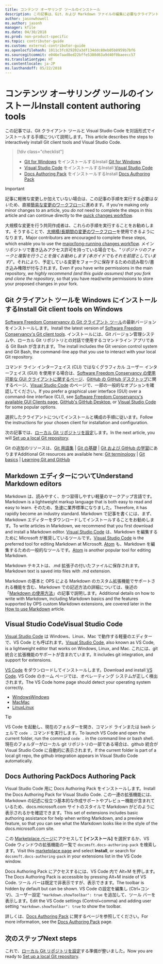 ```yaml
---
title: コンテンツ オーサリング ツールのインストール
description: この記事は、Git、および Markdown ファイルの編集に必要なクライアント ツールのダウンロードとインストールに役立ちます。
author: jasonwhowell
ms.author: jasonh
manager: kfile
ms.date: 04/30/2018
ms.prod: non-product-specific
ms.topic: contributor-guide
ms.custom: external-contributor-guide
ms.openlocfilehash: 1011c3fc829202a3df134ddc80eb05b8959b7bf6
ms.sourcegitcommit: e046e7aad8ed22bffe5380d63a9d40f0baeecc57
ms.translationtype: HT
ms.contentlocale: ja-JP
ms.lasthandoff: 05/22/2018
---
```

# <a name="install-content-authoring-tools"></a><span data-ttu-id="f3b73-103">コンテンツ オーサリング ツールのインストール</span><span class="sxs-lookup"><span data-stu-id="f3b73-103">Install content authoring tools</span></span>

<span data-ttu-id="f3b73-104">この記事では、Git クライアント ツールと Visual Studio Code を対話形式でインストールする手順について説明します。</span><span class="sxs-lookup"><span data-stu-id="f3b73-104">This article describes the steps to interactively install Git client tools and Visual Studio Code.</span></span>
> [!div class="checklist"]
> * <span data-ttu-id="f3b73-105">[Git for Windows](https://git-scm.com/download/win) をインストールする</span><span class="sxs-lookup"><span data-stu-id="f3b73-105">Install [Git for Windows](https://git-scm.com/download/win)</span></span>
> * <span data-ttu-id="f3b73-106">[Visual Studio Code](https://code.visualstudio.com/) をインストールする</span><span class="sxs-lookup"><span data-stu-id="f3b73-106">Install [Visual Studio Code](https://code.visualstudio.com/)</span></span>
> * <span data-ttu-id="f3b73-107">[Docs Authoring Pack](https://marketplace.visualstudio.com/items?itemName=docsmsft.docs-authoring-pack) をインストールする</span><span class="sxs-lookup"><span data-stu-id="f3b73-107">Install [Docs Authoring Pack](https://marketplace.visualstudio.com/items?itemName=docsmsft.docs-authoring-pack)</span></span>

>[!IMPORTANT]
> <span data-ttu-id="f3b73-108">記事に軽微な変更しか加えていない場合は、この記事の手順を実行する必要は*ない*ため、直接[簡易な変更のワークフロー](index.md#quick-edits-to-existing-documents)に進めます。</span><span class="sxs-lookup"><span data-stu-id="f3b73-108">If you're making only minor changes to an article, you *do not* need to complete the steps in this article and can continue directly to the [quick changes workflow](index.md#quick-edits-to-existing-documents).</span></span>
>
> <span data-ttu-id="f3b73-109">大規模な変更を行う共同作成者は、これらの手順を実行することをお勧めします。そうすることで、[大規模/長期間の変更のワークフロー](how-to-write-workflows-major.md)を使用できるようになります。</span><span class="sxs-lookup"><span data-stu-id="f3b73-109">Major contributors are encouraged to complete these steps, which enable you to use the [major/long-running changes workflow](how-to-write-workflows-major.md).</span></span> <span data-ttu-id="f3b73-110">メイン リポジトリで書き込みアクセス許可を持っている場合でも、"*リポジトリのフォークと複製を行うことを強くお勧めします (本ガイドでもそれを前提としています)*"。それにより、予定している変更をフォークに保存するための読み取り/書き込み権限が付与されます。</span><span class="sxs-lookup"><span data-stu-id="f3b73-110">Even if you have write permissions in the main repository, *we highly recommend (and this guide assumes) that you fork and clone the repository*, so that you have read/write permissions to store your proposed changes in your fork.</span></span>

## <a name="install-git-client-tools-on-windows"></a><span data-ttu-id="f3b73-111">Git クライアント ツールを Windows にインストールする</span><span class="sxs-lookup"><span data-stu-id="f3b73-111">Install Git client tools on Windows</span></span>

 <span data-ttu-id="f3b73-112">[Software Freedom Conservancy の Git クライアント ツール](https://git-scm.com/download/)の最新バージョンをインストールします。</span><span class="sxs-lookup"><span data-stu-id="f3b73-112">Install the latest version of [Software Freedom Conservancy's Git client tools](https://git-scm.com/download/).</span></span> <span data-ttu-id="f3b73-113">インストールには、Git バージョン管理システムや、ローカル Git リポジトリとの対話で使用するコマンドライン アプリである Git Bash が含まれます。</span><span class="sxs-lookup"><span data-stu-id="f3b73-113">The install includes the Git version control system and Git Bash, the command-line app that you use to interact with your local Git repository.</span></span>

<span data-ttu-id="f3b73-114">コマンド ライン インターフェイス (CLI) ではなくグラフィカル ユーザー インターフェイス (GUI) を使用する場合は、[Software Freedom Conservancy の使用可能な GUI クライアントに関するページ](https://git-scm.com/downloads/guis)、[GitHub の GitHub デスクトップ](https://desktop.github.com/)に関するページ、[Visual Studio Code](https://www.visualstudio.com/products/code-vs.aspx) のページで、一部の一般的なオプションを確認してください。</span><span class="sxs-lookup"><span data-stu-id="f3b73-114">If you prefer a graphical user interface (GUI) over a command-line interface (CLI), see [Software Freedom Conservancy's available GUI Clients page](https://git-scm.com/downloads/guis), [GitHub's GitHub Desktop](https://desktop.github.com/), or [Visual Studio Code](https://www.visualstudio.com/products/code-vs.aspx) for some popular options.</span></span>

<span data-ttu-id="f3b73-115">選択したクライアントについてインストールと構成の手順に従います。</span><span class="sxs-lookup"><span data-stu-id="f3b73-115">Follow the instructions for your chosen client for installation and configuration.</span></span>

<span data-ttu-id="f3b73-116">次の記事では、[ローカル Git リポジトリを設定](get-started-setup-local.md)します。</span><span class="sxs-lookup"><span data-stu-id="f3b73-116">In the next article, you will [Set up a local Git repository](get-started-setup-local.md).</span></span>

   <span data-ttu-id="f3b73-117">Git の追加のリソースは、[Git 用語集](https://help.github.com/articles/github-glossary) | [Git の基礎](https://git-scm.com/book/en/v2/Getting-Started-Git-Basics) | [Git および GitHub の学習](https://help.github.com/articles/good-resources-for-learning-git-and-github/)にあります</span><span class="sxs-lookup"><span data-stu-id="f3b73-117">Additional Git resources are available here: [Git terminology](https://help.github.com/articles/github-glossary) | [Git basics](https://git-scm.com/book/en/v2/Getting-Started-Git-Basics) | [Learning Git and GitHub](https://help.github.com/articles/good-resources-for-learning-git-and-github/)</span></span>

## <a name="understand-markdown-editors"></a><span data-ttu-id="f3b73-118">Markdown エディターについて</span><span class="sxs-lookup"><span data-stu-id="f3b73-118">Understand Markdown editors</span></span>

<span data-ttu-id="f3b73-119">Markdown は、読みやすく、かつ習得しやすい軽量のマークアップ言語です。</span><span class="sxs-lookup"><span data-stu-id="f3b73-119">Markdown is a lightweight markup language that is both easy to read and easy to learn.</span></span> <span data-ttu-id="f3b73-120">そのため、急速に業界標準になりました。</span><span class="sxs-lookup"><span data-stu-id="f3b73-120">Therefore, it has rapidly become an industry standard.</span></span> <span data-ttu-id="f3b73-121">Markdown で記事を書くには、まず、Markdown エディターをダウンロードしてインストールすることをお勧めします。</span><span class="sxs-lookup"><span data-stu-id="f3b73-121">To write articles in Markdown, we recommend that you first download and install a Markdown editor.</span></span>  <span data-ttu-id="f3b73-122">[Visual Studio Code](https://code.visualstudio.com/) は、Markdown を編集するために Microsoft が推奨しているツールです。</span><span class="sxs-lookup"><span data-stu-id="f3b73-122">[Visual Studio Code](https://code.visualstudio.com/) is the preferred tool for editing Markdown at Microsoft.</span></span> <span data-ttu-id="f3b73-123">[Atom](https://atom.io) も、Markdown を編集するための一般的なツールです。</span><span class="sxs-lookup"><span data-stu-id="f3b73-123">[Atom](https://atom.io) is another popular tool for editing Markdown.</span></span>

<span data-ttu-id="f3b73-124">Markdown テキストは、.md 拡張子の付いたファイルに保存されます。</span><span class="sxs-lookup"><span data-stu-id="f3b73-124">Markdown text is saved into files with .md extension.</span></span>

<span data-ttu-id="f3b73-125">Markdown の基本と OPS による Markdown のカスタム拡張機能でサポートされる機能を含む、Markdown での記述方法の詳細については、後述の「[Markdown の使用方法](how-to-write-use-markdown.md)」の記事で説明します。</span><span class="sxs-lookup"><span data-stu-id="f3b73-125">Additional details on how to write with Markdown, including Markdown basics and the features supported by OPS custom Markdown extensions, are covered later in the [How to use Markdown](how-to-write-use-markdown.md) article.</span></span>

## <a name="visual-studio-code"></a><span data-ttu-id="f3b73-126">Visual Studio Code</span><span class="sxs-lookup"><span data-stu-id="f3b73-126">Visual Studio Code</span></span>

<span data-ttu-id="f3b73-127">[Visual Studio Code](https://code.visualstudio.com/) は Windows、Linux、Mac で動作する軽量のエディターで、VS Code とも呼ばれます。</span><span class="sxs-lookup"><span data-stu-id="f3b73-127">[Visual Studio Code](https://code.visualstudio.com/), also known as VS Code, is a lightweight editor that works on Windows, Linux, and Mac.</span></span> <span data-ttu-id="f3b73-128">これには、git 統合と拡張機能のサポートが含まれています。</span><span class="sxs-lookup"><span data-stu-id="f3b73-128">It includes git integration, and support for extensions.</span></span>

<span data-ttu-id="f3b73-129">[VS Code](https://code.visualstudio.com/) をダウンロードしてインストールします。</span><span class="sxs-lookup"><span data-stu-id="f3b73-129">Download and install [VS Code](https://code.visualstudio.com/).</span></span> <span data-ttu-id="f3b73-130">VS Code のホーム ページでは、オペレーティング システムが正しく検出されます。</span><span class="sxs-lookup"><span data-stu-id="f3b73-130">The VS Code home page should detect your operating system correctly.</span></span>

- [<span data-ttu-id="f3b73-131">Windows</span><span class="sxs-lookup"><span data-stu-id="f3b73-131">Windows</span></span>](https://code.visualstudio.com/docs/setup/windows)
- [<span data-ttu-id="f3b73-132">Mac</span><span class="sxs-lookup"><span data-stu-id="f3b73-132">Mac</span></span>](https://code.visualstudio.com/docs/setup/mac)
- [<span data-ttu-id="f3b73-133">Linux</span><span class="sxs-lookup"><span data-stu-id="f3b73-133">Linux</span></span>](https://code.visualstudio.com/docs/setup/linux)

> [!TIP]
> <span data-ttu-id="f3b73-134">VS Code を起動し、現在のフォルダーを開き、コマンド ラインまたは bash シェルで `code .` コマンドを実行します。</span><span class="sxs-lookup"><span data-stu-id="f3b73-134">To launch VS Code and open the current folder, run the command `code .` in the command line or bash shell.</span></span> <span data-ttu-id="f3b73-135">現在のフォルダーがローカル git リポジトリの一部である場合は、github 統合が Visual Studio Code に自動的に表示されます。</span><span class="sxs-lookup"><span data-stu-id="f3b73-135">If the current folder is part of a local git repo, the github integration appears in Visual Studio Code automatically.</span></span>

## <a name="docs-authoring-pack"></a><span data-ttu-id="f3b73-136">Docs Authoring Pack</span><span class="sxs-lookup"><span data-stu-id="f3b73-136">Docs Authoring Pack</span></span>
<span data-ttu-id="f3b73-137">Visual Studio Code 用に Docs Authoring Pack をインストールします。</span><span class="sxs-lookup"><span data-stu-id="f3b73-137">Install the Docs Authoring Pack for Visual Studio Code.</span></span> <span data-ttu-id="f3b73-138">この一連の拡張機能には、Markdown の記述に役立つ基本的な作成サポートやプレビュー機能が含まれているため、docs.microsoft.com サイトのスタイルで Markdown がどのように表示されるかを確認できます。</span><span class="sxs-lookup"><span data-stu-id="f3b73-138">This set of extensions includes basic authoring assistance for help when writing Markdown, and a preview feature, so that you can see what the Markdown looks like in the style of the docs.microsoft.com site.</span></span>

   <span data-ttu-id="f3b73-139">この [Marketplace ページ](https://marketplace.visualstudio.com/items?itemName=docsmsft.docs-authoring-pack)にアクセスして **[インストール]** を選択するか、VS Code ウィンドウの拡張機能の一覧で `docsmsft.docs-authoring-pack` を検索します。</span><span class="sxs-lookup"><span data-stu-id="f3b73-139">Visit this [marketplace page](https://marketplace.visualstudio.com/items?itemName=docsmsft.docs-authoring-pack) and select **Install**, or search for `docsmsft.docs-authoring-pack` in your extensions list in the VS Code window.</span></span> 

   <span data-ttu-id="f3b73-140">Docs Authoring Pack にアクセスするには、VS Code 内で Alt+M を押します。</span><span class="sxs-lookup"><span data-stu-id="f3b73-140">The Docs Authoring Pack is accessible by pressing Alt+M inside of VS Code.</span></span> <span data-ttu-id="f3b73-141">ツール バーは既定で非表示ですが、表示できます。</span><span class="sxs-lookup"><span data-stu-id="f3b73-141">The toolbar is hidden by default but can be shown.</span></span> <span data-ttu-id="f3b73-142">VS Code の設定を編集し (Ctrl+コンマ)、ユーザー設定 `"markdown.showToolbar": true` を追加して、ツール バーを表示します。</span><span class="sxs-lookup"><span data-stu-id="f3b73-142">Edit the VS Code settings (Control+comma) and adding user setting `"markdown.showToolbar": true` to show the toolbar.</span></span>

   <span data-ttu-id="f3b73-143">詳しくは、[Docs Authoring Pack](how-to-write-docs-auth-pack.md) に関するページを参照してください。</span><span class="sxs-lookup"><span data-stu-id="f3b73-143">For more information, see the [Docs Authoring Pack](how-to-write-docs-auth-pack.md) page.</span></span>


## <a name="next-steps"></a><span data-ttu-id="f3b73-144">次のステップ</span><span class="sxs-lookup"><span data-stu-id="f3b73-144">Next steps</span></span>

<span data-ttu-id="f3b73-145">これで、[ローカル Git リポジトリを設定](get-started-setup-local.md)する準備が整いました。</span><span class="sxs-lookup"><span data-stu-id="f3b73-145">Now you are ready to [Set up a local Git repository](get-started-setup-local.md).</span></span>
